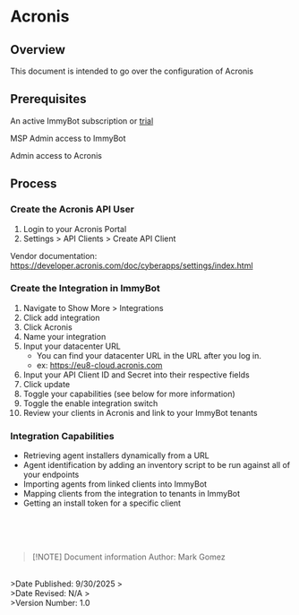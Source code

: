 <!-- How To Template -->
# Acronis

## Overview
This document is intended to go over the configuration of Acronis

## Prerequisites
An active ImmyBot subscription or [trial](https://www.immy.bot/pricing/)

MSP Admin access to ImmyBot

Admin access to Acronis

## Process

### Create the Acronis API User
1. Login to your Acronis Portal
2. Settings > API Clients > Create API Client

Vendor documentation: https://developer.acronis.com/doc/cyberapps/settings/index.html

### Create the Integration in ImmyBot

1. Navigate to Show More > Integrations
2. Click add integration
3. Click Acronis
4. Name your integration
5. Input your datacenter URL
   - You can find your datacenter URL in the URL after you log in.
   - ex: https://eu8-cloud.acronis.com
6. Input your API Client ID and Secret into their respective fields
7. Click update
8. Toggle your capabilities (see below for more information)
9. Toggle the enable integration switch
10. Review your clients in Acronis and link to your ImmyBot tenants

### Integration Capabilities

- Retrieving agent installers dynamically from a URL
- Agent identification by adding an inventory script to be run against all of your endpoints
- Importing agents from linked clients into ImmyBot
- Mapping clients from the integration to tenants in ImmyBot
- Getting an install token for a specific client

<br><br><br>
>[!NOTE] Document information
>Author: Mark Gomez
<br>
>Date Published: 9/30/2025
><br>
>Date Revised: N/A
><br>
>Version Number: 1.0